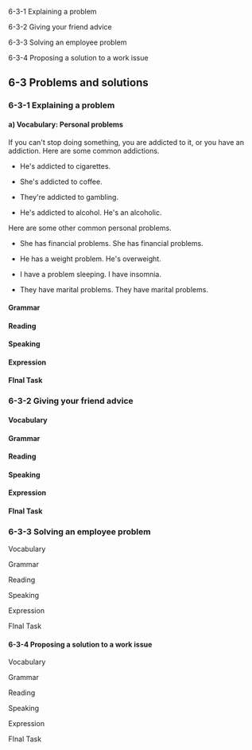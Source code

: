 6-3-1 Explaining a problem

6-3-2 Giving your friend advice

6-3-3 Solving an employee problem

6-3-4 Proposing a solution to a work issue

## 6-3 Problems and solutions

### 6-3-1 Explaining a problem

#### a) Vocabulary: Personal problems

If you can't stop doing something, you are addicted to it, or you have an addiction. Here are some common addictions.

* He's addicted to cigarettes.	       

* She's addicted to coffee.	

* They're addicted to gambling.	

* He's addicted to alcohol. He's an alcoholic.	


Here are some other common personal problems.

* She has financial problems.	She has financial problems.

* He has a weight problem. He's overweight.	

* I have a problem sleeping. I have insomnia.	

* They have marital problems.	They have marital problems.

#### Grammar

#### Reading 

#### Speaking

#### Expression

#### FInal Task

### 6-3-2 Giving your friend advice

#### Vocabulary 

#### Grammar

#### Reading 

#### Speaking

#### Expression

#### FInal Task

### 6-3-3 Solving an employee problem

Vocabulary 

Grammar

Reading 

Speaking

Expression

FInal Task

#### 6-3-4 Proposing a solution to a work issue

Vocabulary 

Grammar

Reading 

Speaking

Expression

FInal Task